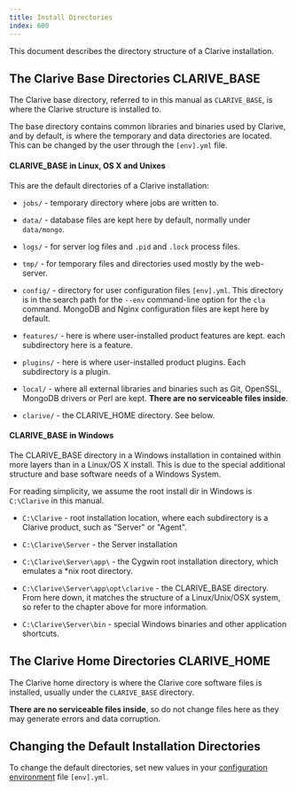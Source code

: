 ```yaml
---
title: Install Directories
index: 600
---
```


This document describes the
directory structure of a Clarive installation.

## The Clarive Base Directories CLARIVE_BASE

The Clarive base directory, referred to in
this manual as `CLARIVE_BASE`, is where the Clarive structure
is installed to.

The base directory contains common libraries and binaries used by Clarive, and
by default, is where the temporary and data directories are located. This can
be changed by the user through the `[env].yml` file.

#### CLARIVE_BASE in Linux, OS X and Unixes

This are the default directories of a Clarive installation:

- `jobs/` - temporary directory where jobs are written to.

- `data/` - database files are kept here by default, normally under
`data/mongo`.

- `logs/` - for server log files and `.pid` and `.lock` process files.

- `tmp/` - for temporary files and directories used mostly by the web-server.

- `config/` - directory for user configuration files `[env].yml`. This
directory is in the search path for the `--env` command-line option
for the `cla` command. MongoDB and Nginx configuration files
are kept here by default.

- `features/` - here is where user-installed product features are kept.
each subdirectory here is a feature.

- `plugins/` - here is where user-installed product plugins. Each
subdirectory is a plugin.

- `local/` - where all external libraries and binaries such as Git, OpenSSL,
  MongoDB drivers or Perl are kept.  **There are no serviceable files inside**.

- `clarive/` - the CLARIVE_HOME directory. See below.

#### CLARIVE_BASE in Windows

The CLARIVE_BASE directory in a Windows installation in contained within
more layers than in a Linux/OS X install. This is due
to the special additional structure and base software needs of a Windows System.

For reading simplicity, we assume the root install dir in Windows
is `C:\Clarive` in this manual.

- `C:\Clarive` - root installation location, where each subdirectory
is a Clarive product, such as "Server" or "Agent".

- `C:\Clarive\Server` - the Server installation

- `C:\Clarive\Server\app\` - the Cygwin root installation directory,
which emulates a \*nix root directory.

- `C:\Clarive\Server\app\opt\clarive` - the CLARIVE_BASE directory. From
here down, it matches the structure of a Linux/Unix/OSX system, so refer to
the chapter above for more information.

- `C:\Clarive\Server\bin` - special Windows binaries and other application shortcuts.

## The Clarive Home Directories CLARIVE_HOME

The Clarive home directory is where the Clarive
core software files is installed, usually under the `CLARIVE_BASE`
directory.

**There are no serviceable files inside**,
so do not change files here as they may generate errors and data corruption.

## Changing the Default Installation Directories

To change the default directories, set new values in your
[configuration environment](setup/config-file) file `[env].yml`.


